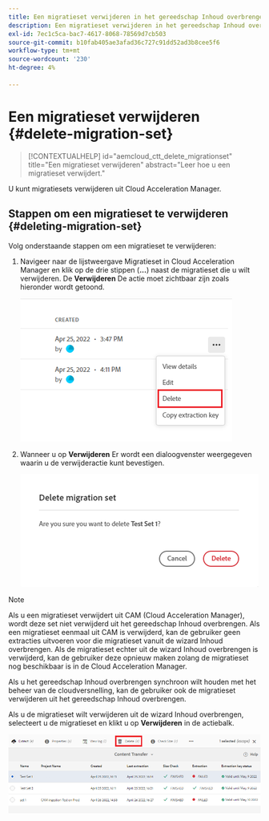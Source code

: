 ```yaml
---
title: Een migratieset verwijderen in het gereedschap Inhoud overbrengen
description: Een migratieset verwijderen in het gereedschap Inhoud overbrengen
exl-id: 7ec1c5ca-bac7-4617-8068-78569d7cb503
source-git-commit: b10fab405ae3afad36c727c91dd52ad3b8cee5f6
workflow-type: tm+mt
source-wordcount: '230'
ht-degree: 4%

---
```


# Een migratieset verwijderen {#delete-migration-set}

>[!CONTEXTUALHELP]
>id="aemcloud_ctt_delete_migrationset"
>title="Een migratieset verwijderen"
>abstract="Leer hoe u een migratieset verwijdert."

U kunt migratiesets verwijderen uit Cloud Acceleration Manager.

## Stappen om een migratieset te verwijderen {#deleting-migration-set}

Volg onderstaande stappen om een migratieset te verwijderen:

1. Navigeer naar de lijstweergave Migratieset in Cloud Acceleration Manager en klik op de drie stippen (**...**) naast de migratieset die u wilt verwijderen. De **Verwijderen** De actie moet zichtbaar zijn zoals hieronder wordt getoond.

   ![afbeelding](/help/journey-migration/content-transfer-tool/assets-ctt/migration-delete1.png)

1. Wanneer u op **Verwijderen** Er wordt een dialoogvenster weergegeven waarin u de verwijderactie kunt bevestigen.

   ![afbeelding](/help/journey-migration/content-transfer-tool/assets-ctt/migration-delete2.png)

>[!NOTE]
>
>Als u een migratieset verwijdert uit CAM (Cloud Acceleration Manager), wordt deze set niet verwijderd uit het gereedschap Inhoud overbrengen. Als een migratieset eenmaal uit CAM is verwijderd, kan de gebruiker geen extracties uitvoeren voor die migratieset vanuit de wizard Inhoud overbrengen. Als de migratieset echter uit de wizard Inhoud overbrengen is verwijderd, kan de gebruiker deze opnieuw maken zolang de migratieset nog beschikbaar is in de Cloud Acceleration Manager.
>
>Als u het gereedschap Inhoud overbrengen synchroon wilt houden met het beheer van de cloudversnelling, kan de gebruiker ook de migratieset verwijderen uit het gereedschap Inhoud overbrengen.

Als u de migratieset wilt verwijderen uit de wizard Inhoud overbrengen, selecteert u de migratieset en klikt u op **Verwijderen** in de actiebalk.

![afbeelding](/help/journey-migration/content-transfer-tool/assets-ctt/cttcam27.png)
